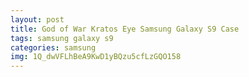 ```yaml
---
layout: post
title: God of War Kratos Eye Samsung Galaxy S9 Case
tags: samsung galaxy s9
categories: samsung
img: 1Q_dwVFLhBeA9KwD1yBQzu5cfLzGQO158
---
```

